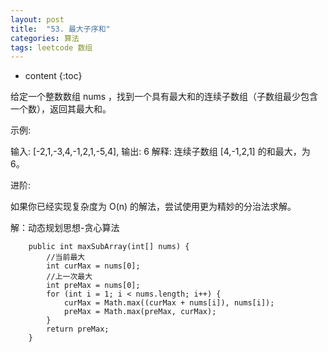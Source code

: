 ```yaml
---
layout: post
title:  "53. 最大子序和"
categories: 算法
tags: leetcode 数组
---
```


* content
{:toc}


给定一个整数数组 nums ，找到一个具有最大和的连续子数组（子数组最少包含一个数），返回其最大和。

示例:

输入: [-2,1,-3,4,-1,2,1,-5,4],
输出: 6
解释: 连续子数组 [4,-1,2,1] 的和最大，为 6。

进阶:

如果你已经实现复杂度为 O(n) 的解法，尝试使用更为精妙的分治法求解。

<!--more-->

解：动态规划思想-贪心算法


```
    public int maxSubArray(int[] nums) {
        //当前最大
        int curMax = nums[0];
        //上一次最大
        int preMax = nums[0];
        for (int i = 1; i < nums.length; i++) {
            curMax = Math.max((curMax + nums[i]), nums[i]);
            preMax = Math.max(preMax, curMax);
        }
        return preMax;
    }
```
